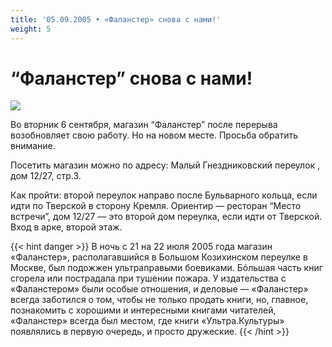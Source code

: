 ```yaml
---
title: '05.09.2005 • «Фаланстер» снова с нами!'
weight: 5
---
```


# “Фаланстер” снова с нами!

![](/img/falanster.jpg)

Во вторник 6 сентября, магазин “Фаланстер” после перерыва возобновляет свою работу. Но на новом месте. Просьба обратить внимание.

Посетить магазин можно по адресу: Малый Гнездниковский переулок , дом 12/27, стр.3.

Как пройти: второй переулок направо после Бульварного кольца, если идти по Тверской в сторону Кремля. Ориентир — ресторан “Место встречи”, дом 12/27 — это второй дом переулка, если идти от Тверской. Вход в арке, второй этаж.

{{< hint danger >}}
В ночь с 21 на 22 июля 2005 года магазин «Фаланстер», располагавшийся в Большом Козихинском переулке в Москве, был подожжен ультраправыми боевиками. Бóльшая часть книг сгорела или пострадала при тушении пожара. У издательства с «Фаланстером» были особые отношения, и деловые — «Фаланстер» всегда заботился о том, чтобы не только продать книги, но, главное, познакомить с хорошими и интересными книгами читателей, «Фаланстер» всегда был местом, где книги «Ультра.Культуры» появлялись в первую очередь, и просто дружеские.
{{< /hint >}}
